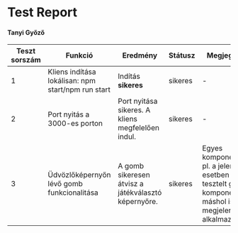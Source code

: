# Test Report
#### Tanyi Győző

| Teszt sorszám | Funkció                                            | Eredmény                                            | Státusz | Megjegyzés                                                                                            | Tesztelő személy | Dátum       |
|---------------|----------------------------------------------------|-----------------------------------------------------|---------|-------------------------------------------------------------------------------------------------------|------------------|-------------|
| 1             | Kliens indítása lokálisan: npm start/npm run start | Indítás **sikeres**                                 | sikeres | -                                                                                                     | Sinkó Ábel       | 2023.01.14. |
| 2             | Port nyitás a 3000-es porton                       | Port nyitása sikeres. A kliens megfelelően indul.   | sikeres | -                                                                                                     | Sinkó Ábel       | 2023.01.14. |
| 3             | Üdvözlőképernyőn lévő gomb funkcionalitása         | A gomb sikeresen átvisz a játékválasztó képernyőre. | sikeres | Egyes komponensek, pl. a jelen esetben tesztelt gomb komponens máshol is megjelenik az alkalmazásban. | Sinkó Ábel       | 2023.01.14. |

